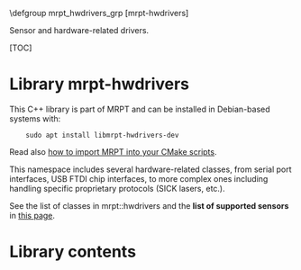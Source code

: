 \defgroup mrpt_hwdrivers_grp [mrpt-hwdrivers]

Sensor and hardware-related drivers.

[TOC]

# Library mrpt-hwdrivers

This C++ library is part of MRPT and can be installed in Debian-based systems
with:

		sudo apt install libmrpt-hwdrivers-dev

Read also [how to import MRPT into your CMake scripts](mrpt_from_cmake.html).

This namespace includes several hardware-related classes, from serial port
interfaces, USB FTDI chip interfaces, to more complex ones including
handling specific proprietary protocols (SICK lasers, etc.).

See the list of classes in mrpt::hwdrivers and the
<b>list of supported sensors</b>
in <a href="http://www.mrpt.org/Supported_hardware_and_sensors" >this page</a>.

# Library contents
